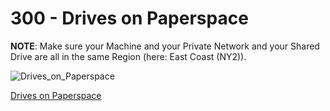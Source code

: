 # 300 - Drives on Paperspace

**NOTE**: Make sure your Machine and your Private Network and your Shared Drive are all in the same Region (here: East Coast (NY2)).

![Drives_on_Paperspace](https://github.com/vanHeemstraSystems/deadline/assets/1499433/8547937d-1736-47dc-9a4e-4ad2bc1ae3e3)

[Drives on Paperspace](https://console.paperspace.com/teu1osqtk/drives)
